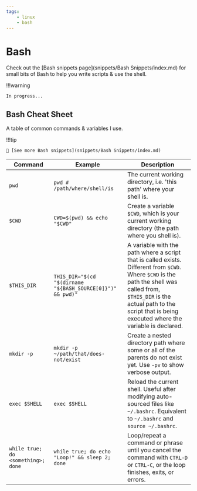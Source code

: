 ```yaml
---
tags:
    - linux
    - bash
---
```


# Bash

Check out the [Bash snippets page](snippets/Bash Snippets/index.md) for small bits of Bash to help you write scripts & use the shell.

!!!warning

    In progress...

<!-- !!! todo

    - [ ] Cheat sheet
      - [ ] Loops
        - [ ] For
        - [ ] While
        - [ ] If
          - [ ] If file exists
          - [ ] If ! file exists
          - [ ] If dir exists
          - [ ] If ! dir exists
          - [ ] If command -v
          - [ ] If ! command -v
      - [ ] Case statements
      - [ ] Error handling
      - [ ] Functions
      - [ ] Data flow
      - [ ] Global variables
      - [ ] String substitution
      - [ ] Args
      - [ ] Variables
        - [ ] Declaration
        - [ ] Substitution
        - [ ] Iteration
        - [ ] Comparison
    - [ ] Document helpful commands
      - [ ] tail
      - [ ] less
      - [ ] find
      - [ ] dh
      - [ ] systemctl
      - [ ] journalctl
      - [ ] grep
      - [ ] sed
      - [ ] tar
      - [ ] tmux -->

## Bash Cheat Sheet

A table of common commands & variables I use.

!!!tip

    🔗 [See more Bash snippets](snippets/Bash Snippets/index.md)

| Command                            | Example                                                    | Description                                                                                                                                                                                                                                   |
| ---------------------------------- | ---------------------------------------------------------- | --------------------------------------------------------------------------------------------------------------------------------------------------------------------------------------------------------------------------------------------- |
| `pwd`                              | `pwd # /path/where/shell/is`                               | The current working directory, i.e. 'this path' where your shell is.                                                                                                                                                                          |
| `$CWD`                             | `CWD=$(pwd) && echo "$CWD"`                                | Create a variable `$CWD`, which is your current working directory (the path where you shell is).                                                                                                                                              |
| `$THIS_DIR`                        | `THIS_DIR="$(cd "$(dirname "${BASH_SOURCE[0]}")" && pwd)"` | A variable with the path where a script that is called exists. Different from `$CWD`. Where `$CWD` is the path the shell was called from, `$THIS_DIR` is the actual path to the script that is being executed where the variable is declared. |
| `mkdir -p`                         | `mkdir -p ~/path/that/does-not/exist`                      | Create a nested directory path where some or all of the parents do not exist yet. Use `-pv` to show verbose output.                                                                                                                           |
| `exec $SHELL`                      | `exec $SHELL`                                              | Reload the current shell. Useful after modifying auto-sourced files like `~/.bashrc`. Equivalent to `~/.bashrc` and `source ~/.bashrc`.                                                                                                       |
| `while true; do <something>; done` | `while true; do echo "Loop!" && sleep 2; done`             | Loop/repeat a command or phrase until you cancel the command with `CTRL-D` or `CTRL-C`, or the loop finishes, exits, or errors.                                                                                                               |
